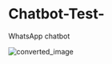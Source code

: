 # Chatbot-Test-
WhatsApp chatbot 

![converted_image](https://github.com/user-attachments/assets/009c639c-3fea-4372-b728-c740d8aec591)
